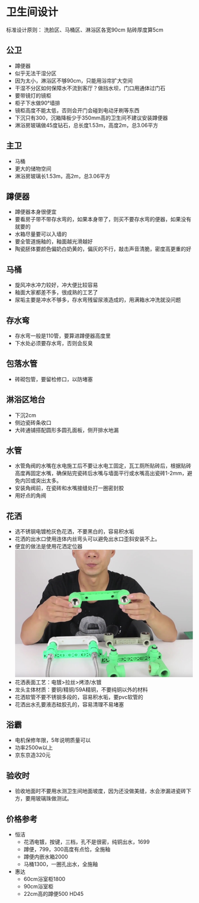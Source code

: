 # 卫生间设计

标准设计原则：
洗脸区、马桶区、淋浴区各宽90cm
贴砖厚度算5cm

## 公卫

* 蹲便器
* 似乎无法干湿分区
* 因为太小，淋浴区不够90cm，只能用浴帘扩大空间
* 干湿不分区如何保障水不流到客厅？做挡水坝，门口用通体过门石
* 要带镜灯的镜柜
* 柜子下水做90°墙排
* 镜柜高度不能太低，否则会开门会碰到电动牙刷等东西
* 下沉只有300，沉箱降板少于350mm高的卫生间不建议安装蹲便器
* 淋浴房玻璃做45度钻石，总长度1.53m，高度2m，总3.06平方

## 主卫

* 马桶
* 更大的储物空间
* 淋浴房玻璃长1.53m，高2m，总3.06平方

## 蹲便器

* 蹲便器本身很便宜
* 要看房子带不带存水弯的，如果本身带了，则买不要存水弯的便器，如果没有就要的
* 水箱尽量要可以入墙的
* 要全管道施釉的，釉面越光滑越好
* 陶瓷胚体要颜色偏奶白奶黄的，偏灰的不行，敲击声音清脆，密度高更重的好

## 马桶

* 旋风冲水冲力较好，冲大便比较容易
* 釉面大家都差不多，很成熟的工艺了
* 尿垢主要是冲水不够多，存水弯残留尿液造成的，用满箱水冲洗就没问题

## 存水弯

* 存水弯一般是110管，要算进蹲便器高度里
* 下水处必须要存水弯，否则会反臭

## 包落水管

* 砖砌包管，要留检修口，以防堵塞

## 淋浴区地台

* 下沉2cm
* 侧边瓷砖条收口
* 大砖通铺搭配圆形多圆孔面板，侧开排水地漏

## 水管

* 水管角阀的水嘴在水电施工后不要让水电工固定，瓦工厕所贴砖后，根据贴砖高度再固定水嘴，确保贴完瓷砖后水嘴与墙面平行或水嘴高出瓷砖1-2mm，避免内凹或突出太多。
* 安装角阀前，在瓷砖和水嘴接缝处打一圈密封胶
* 用好点的角阀

## 花洒

* 选不锈钢电镀枪灰色花洒，不要黑白的，容易积水垢
* 花洒的出水口使用连体内丝弯头可以避免出水口歪斜安装不上。
* 便宜的做法是使用花洒定位器
![](./img/%E8%BF%9E%E4%BD%93%E5%86%85%E4%B8%9D%E5%BC%AF%E5%A4%B4.jpg)
* 花洒表面工艺：电镀>拉丝>烤漆/水镀
* 龙头主体材质：要铜/精铜/59A精铜，不要纯铜以外的材料
* 花洒软管不要不锈钢多段的，容易积水垢，要pvc软管的
* 花洒出水孔要液态硅胶孔的，容易清理不易堵塞

## 浴霸

* 电机保修年限，5年说明质量可以
* 功率2500w以上
* 京东京造320元

## 验收时

* 验收地面时不要用水测卫生间地面坡度，因为还没做美缝，水会渗漏进瓷砖下方，要用玻璃珠做测试。

## 价格参考

* 恒洁
  * 花洒电镀，按键，三档，孔不是很密，纯铜出水，1699
  * 蹲便，799，300高度有点恰，全施釉
  * 蹲便内嵌水箱2000
  * 马桶1300，一圈孔出水，全施釉
* 惠达
  * 60cm浴室柜1800
  * 90cm浴室柜
  * 22cm高的蹲便500 HD45
